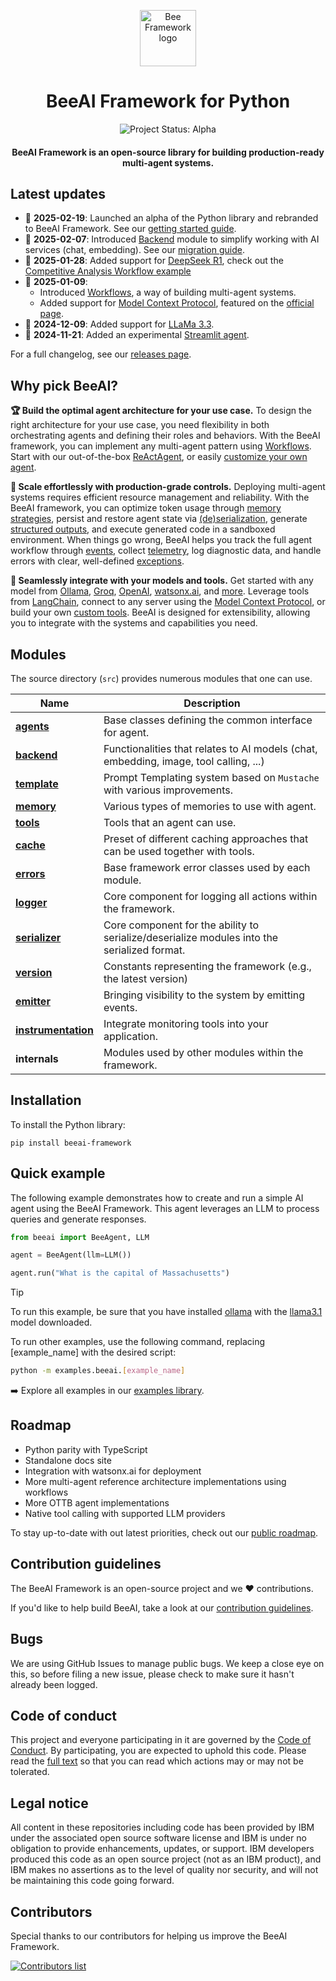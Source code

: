 <p align="center">
  <picture>
    <source media="(prefers-color-scheme: dark)" srcset="/docs/assets/Bee_logo_white.svg">
    <source media="(prefers-color-scheme: light)" srcset="/docs/assets/Bee_logo_black.svg">
    <img alt="Bee Framework logo" height="90">
  </picture>
</p>

<h1 align="center">BeeAI Framework for Python</h1>

<p align="center">
  <img align="center" alt="Project Status: Alpha" src="https://img.shields.io/badge/Status-Alpha-red">
  <h4 align="center">BeeAI Framework is an open-source library for building production-ready multi-agent systems.</h4>
</p>

## Latest updates

- 🚀 **2025-02-19**: Launched an alpha of the Python library and rebranded to BeeAI Framework. See our [getting started guide](/python/docs/README.md).
- 🚀 **2025-02-07**: Introduced [Backend](/typescript/docs/backend.md) module to simplify working with AI services (chat, embedding). See our [migration guide](/typescript/docs/migration_guide.md).
- 🧠 **2025-01-28**: Added support for [DeepSeek R1](https://api-docs.deepseek.com/news/news250120), check out the [Competitive Analysis Workflow example](/typescript/examples/workflows/competitive-analysis)
- 🚀 **2025-01-09**:
  - Introduced [Workflows](/typescript/docs/workflows.md), a way of building multi-agent systems.
  - Added support for [Model Context Protocol](https://i-am-bee.github.io/bee-agent-framework/#/tools?id=using-the-mcptool-class), featured on the [official page](https://modelcontextprotocol.io/clients#bee-agent-framework).
- 🚀 **2024-12-09**: Added support for [LLaMa 3.3](https://huggingface.co/meta-llama/Llama-3.3-70B-Instruct).
- 🚀 **2024-11-21**: Added an experimental [Streamlit agent](typescript/examples/agents/experimental/streamlit.ts).

For a full changelog, see our [releases page](https://github.com/i-am-bee/beeai-framework/releases).

## Why pick BeeAI?

**🏆 Build the optimal agent architecture for your use case.** To design the right architecture for your use case, you need flexibility in both orchestrating agents and defining their roles and behaviors. With the BeeAI framework, you can implement any multi-agent pattern using [Workflows](/typescript/docs/workflows.md). Start with our out-of-the-box [ReActAgent](/typescript/examples/agents/bee.ts), or easily [customize your own agent](/typescript/docs/agents.md#creating-your-own-agent).

**🚀 Scale effortlessly with production-grade controls.** Deploying multi-agent systems requires efficient resource management and reliability. With the BeeAI framework, you can optimize token usage through [memory strategies](/typescript/docs/memory.md), persist and restore agent state via  [(de)serialization](/typescript/docs/serialization.md), generate [structured outputs](typescript/examples/backend/structured.ts), and execute generated code in a sandboxed environment. When things go wrong, BeeAI helps you track the full agent workflow through [events](/typescript/docs/emitter.md), collect [telemetry](/typescript/docs/instrumentation.md), log diagnostic data, and handle errors with clear, well-defined [exceptions](/typescript/docs/errors.md).

**🔌 Seamlessly integrate with your models and tools.** Get started with any model from [Ollama](/typescript/examples/backend/providers/ollama.ts), [Groq](/typescript/examples/backend/providers/groq.ts), [OpenAI](/typescript/examples/backend/providers/openai.ts), [watsonx.ai](/typescript/examples/backend/providers/watsonx.ts), and [more](/typescript/docs/backend.md). Leverage tools from [LangChain](https://python.langchain.com/docs/integrations/tools/), connect to any server using the [Model Context Protocol](/typescript/docs/tools.md#using-the-mcptool-class), or build your own [custom tools](/typescript/docs/tools.md#using-the-customtool-python-functions). BeeAI is designed for extensibility, allowing you to integrate with the systems and capabilities you need.

## Modules

The source directory (`src`) provides numerous modules that one can use.

| Name                                        | Description                                                                                 |
| ------------------------------------------- | ------------------------------------------------------------------------------------------- |
| [**agents**](./agents.md)                   | Base classes defining the common interface for agent.                                       |
| [**backend**](/docs/backend.md)             | Functionalities that relates to AI models (chat, embedding, image, tool calling, ...)       |
| [**template**](./templates.md)              | Prompt Templating system based on `Mustache` with various improvements.                     |
| [**memory**](./memory.md)                   | Various types of memories to use with agent.                                                |
| [**tools**](./tools.md)                     | Tools that an agent can use.                                                                |
| [**cache**](./cache.md)                     | Preset of different caching approaches that can be used together with tools.                |
| [**errors**](./errors.md)                   | Base framework error classes used by each module.                                           |
| [**logger**](./logger.md)                   | Core component for logging all actions within the framework.                                |
| [**serializer**](./serialization.md)        | Core component for the ability to serialize/deserialize modules into the serialized format. |
| [**version**](./version.md)                 | Constants representing the framework (e.g., the latest version)                             |
| [**emitter**](./emitter.md)                 | Bringing visibility to the system by emitting events.                                       |
| [**instrumentation**](./instrumentation.md) | Integrate monitoring tools into your application.                                           |
| **internals**                               | Modules used by other modules within the framework.                                         |

## Installation

To install the Python library:
```shell
pip install beeai-framework
```

## Quick example

The following example demonstrates how to create and run a simple AI agent using the BeeAI Framework. This agent leverages an LLM to process queries and generate responses.

```py
from beeai import BeeAgent, LLM

agent = BeeAgent(llm=LLM())

agent.run("What is the capital of Massachusetts")
```

> [!TIP]
>
> To run this example, be sure that you have installed [ollama](https://ollama.com) with the [llama3.1](https://ollama.com/library/llama3.1) model downloaded.

To run other examples, use the following command, replacing [example_name] with the desired script:
```bash
python -m examples.beeai.[example_name]
```

➡️ Explore all examples in our [examples library](/examples).

## Roadmap

- Python parity with TypeScript
- Standalone docs site
- Integration with watsonx.ai for deployment
- More multi-agent reference architecture implementations using workflows
- More OTTB agent implementations
- Native tool calling with supported LLM providers

To stay up-to-date with out latest priorities, check out our [public roadmap](https://github.com/orgs/i-am-bee/projects/1/views/2).

## Contribution guidelines

The BeeAI Framework is an open-source project and we ❤️ contributions.<br>

If you'd like to help build BeeAI, take a look at our [contribution guidelines](/python/docs/CONTRIBUTING.md).

## Bugs

We are using GitHub Issues to manage public bugs. We keep a close eye on this, so before filing a new issue, please check to make sure it hasn't already been logged.

## Code of conduct

This project and everyone participating in it are governed by the [Code of Conduct](./CODE_OF_CONDUCT.md). By participating, you are expected to uphold this code. Please read the [full text](./CODE_OF_CONDUCT.md) so that you can read which actions may or may not be tolerated.

## Legal notice

All content in these repositories including code has been provided by IBM under the associated open source software license and IBM is under no obligation to provide enhancements, updates, or support. IBM developers produced this code as an open source project (not as an IBM product), and IBM makes no assertions as to the level of quality nor security, and will not be maintaining this code going forward.

## Contributors

Special thanks to our contributors for helping us improve the BeeAI Framework.

<a href="https://github.com/i-am-bee/beeai-framework/graphs/contributors">
  <img alt="Contributors list" src="https://contrib.rocks/image?repo=i-am-bee/beeai-framework" />
</a>
